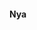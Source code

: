 #### Nya

<!-- - 👋 Hi, I’m @ookiineko
- 👀 I’m interested in ...
- 🌱 I’m currently learning ...
- 💞️ I’m looking to collaborate on ...
- 📫 How to reach me ... -->

<!---
ookiineko/ookiineko is a ✨ special ✨ repository because its `README.md` (this file) appears on your GitHub profile.
You can click the Preview link to take a look at your changes.
--->
